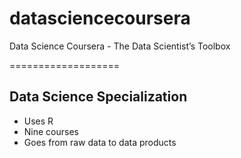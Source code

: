 datasciencecoursera
===================

Data Science Coursera - The Data Scientist’s Toolbox


===================

## Data Science Specialization

* Uses R 
* Nine courses 
* Goes from raw data to data products
 
